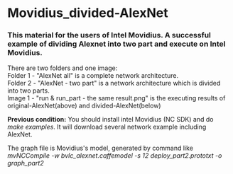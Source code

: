 Movidius_divided-AlexNet
====
### This material for the users of Intel Movidius. A successful example of dividing Alexnet into two part and execute on Intel Movidius.

There are two folders and one image: <br> 
Folder 1 - "AlexNet all" is a complete network architecture. <br>
Folder 2 - "AlexNet - two part" is a network architecture which is divided into two parts. <br>
Image 1 - "run & run_part - the same result.png" is the executing results of original-AlexNet(above) and divided-AlexNet(below)

**Previous condition:** You should install intel Movidius (NC SDK) and do *make examples*. It will download several network example including AlexNet.

The graph file is Movidius's model, generated by command like *mvNCCompile -w bvlc_alexnet.caffemodel -s 12 deploy_part2.prototxt -o graph_part2*
